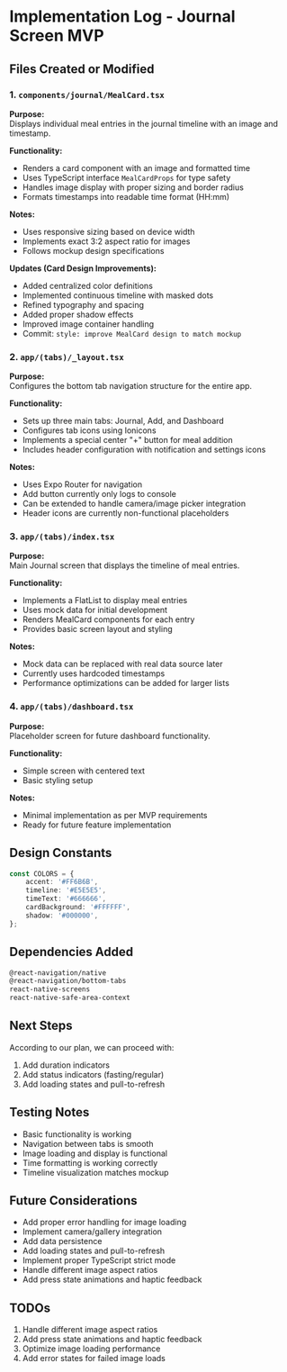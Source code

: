 # Implementation Log - Journal Screen MVP

## Files Created or Modified

### 1. `components/journal/MealCard.tsx`
**Purpose:**  
Displays individual meal entries in the journal timeline with an image and timestamp.

**Functionality:**  
- Renders a card component with an image and formatted time
- Uses TypeScript interface `MealCardProps` for type safety
- Handles image display with proper sizing and border radius
- Formats timestamps into readable time format (HH:mm)

**Notes:**  
- Uses responsive sizing based on device width
- Implements exact 3:2 aspect ratio for images
- Follows mockup design specifications

**Updates (Card Design Improvements):**
- Added centralized color definitions
- Implemented continuous timeline with masked dots
- Refined typography and spacing
- Added proper shadow effects
- Improved image container handling
- Commit: `style: improve MealCard design to match mockup`

### 2. `app/(tabs)/_layout.tsx`
**Purpose:**  
Configures the bottom tab navigation structure for the entire app.

**Functionality:**  
- Sets up three main tabs: Journal, Add, and Dashboard
- Configures tab icons using Ionicons
- Implements a special center "+" button for meal addition
- Includes header configuration with notification and settings icons

**Notes:**  
- Uses Expo Router for navigation
- Add button currently only logs to console
- Can be extended to handle camera/image picker integration
- Header icons are currently non-functional placeholders

### 3. `app/(tabs)/index.tsx`
**Purpose:**  
Main Journal screen that displays the timeline of meal entries.

**Functionality:**  
- Implements a FlatList to display meal entries
- Uses mock data for initial development
- Renders MealCard components for each entry
- Provides basic screen layout and styling

**Notes:**  
- Mock data can be replaced with real data source later
- Currently uses hardcoded timestamps
- Performance optimizations can be added for larger lists

### 4. `app/(tabs)/dashboard.tsx`
**Purpose:**  
Placeholder screen for future dashboard functionality.

**Functionality:**  
- Simple screen with centered text
- Basic styling setup

**Notes:**  
- Minimal implementation as per MVP requirements
- Ready for future feature implementation

## Design Constants
```typescript
const COLORS = {
    accent: '#FF6B6B',
    timeline: '#E5E5E5',
    timeText: '#666666',
    cardBackground: '#FFFFFF',
    shadow: '#000000',
};
```

## Dependencies Added
```bash
@react-navigation/native
@react-navigation/bottom-tabs
react-native-screens
react-native-safe-area-context
```

## Next Steps
According to our plan, we can proceed with:
1. Add duration indicators
2. Add status indicators (fasting/regular)
3. Add loading states and pull-to-refresh

## Testing Notes
- Basic functionality is working
- Navigation between tabs is smooth
- Image loading and display is functional
- Time formatting is working correctly
- Timeline visualization matches mockup

## Future Considerations
- Add proper error handling for image loading
- Implement camera/gallery integration
- Add data persistence
- Add loading states and pull-to-refresh
- Implement proper TypeScript strict mode
- Handle different image aspect ratios
- Add press state animations and haptic feedback

## TODOs
1. Handle different image aspect ratios
2. Add press state animations and haptic feedback
3. Optimize image loading performance
4. Add error states for failed image loads 